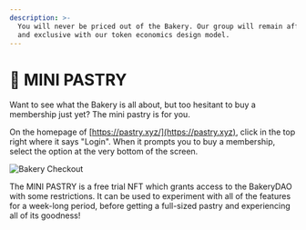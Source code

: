 ```yaml
---
description: >-
  You will never be priced out of the Bakery. Our group will remain affordable,
  and exclusive with our token economics design model.
---
```


# 🍨 MINI PASTRY

Want to see what the Bakery is all about, but too hesitant to buy a membership just yet? The mini pastry is for you.

On the homepage of [https://pastry.xyz/](https://pastry.xyz), click in the top right where it says "Login". When it prompts you to buy a membership, select the option at the very bottom of the screen.

![Bakery Checkout](../.gitbook/assets/chrome\_24xrbzRsmh.png)

The MINI PASTRY is a free trial NFT which grants access to the BakeryDAO with some restrictions. It can be used to experiment with all of the features for a week-long period, before getting a full-sized pastry and experiencing all of its goodness!
